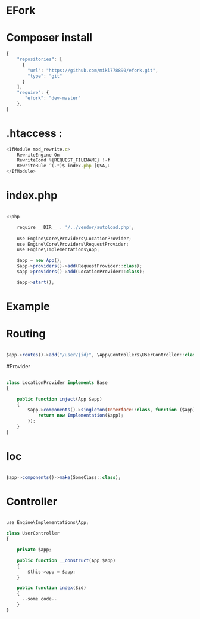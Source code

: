 
# EFork
# Composer install

```javascript
{
    "repositories": [
	  {
	    "url": "https://github.com/mikl778890/efork.git",
	    "type": "git"
	  }
	],
	"require": {
	   "efork": "dev-master"
	},
}

```

# .htaccess : 
```javascript                               
<IfModule mod_rewrite.c>
    RewriteEngine On
    RewriteCond %{REQUEST_FILENAME} !-f
    RewriteRule ^(.*)$ index.php [QSA,L
</IfModule>
```
# index.php   
                                   
```javascript 

<?php

    require __DIR__ . '/../vendor/autoload.php';
    
    use Engine\Core\Providers\LocationProvider;
    use Engine\Core\Providers\RequestProvider;
    use Engine\Implementations\App;

    $app = new App();
    $app->providers()->add(RequestProvider::class);
    $app->providers()->add(LocationProvider::class);

    $app->start();

```

# Example

# Routing
```javascript 

$app->routes()->add("/user/{id}", \App\Controllers\UserController::class, "index");

```

#Provider

```javascript 

class LocationProvider implements Base
{

    public function inject(App $app)
    {
        $app->components()->singleton(Interface::class, function ($app) {
            return new Implementation($app);
        });
    }
}

```
# Ioc

```javascript 

$app->components()->make(SomeClass::class);

```

# Controller


```javascript 

use Engine\Implementations\App;

class UserController
{

    private $app;

    public function __construct(App $app)
    {
        $this->app = $app;
    }

    public function index($id)
    {
      --some code--
    }
}

```
   

